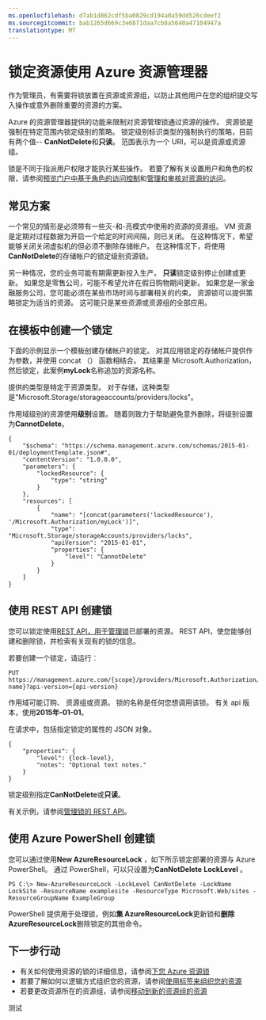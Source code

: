 ```yaml
---
ms.openlocfilehash: d7ab1d862cdf5ba0829cd194a0a59dd526cdeef2
ms.sourcegitcommit: bab1265d669c3e6871daa7cb8a5640a47104947a
translationtype: MT
---
```

<properties 
    pageTitle="锁定资源使用 Azure 资源管理器" 
    description="锁定资源，以防用户更新或删除某些资源。" 
    services="azure-resource-manager" 
    documentationCenter="" 
    authors="tfitzmac" 
    manager="wpickett" 
    editor=""/>

<tags 
    ms.service="azure-resource-manager" 
    ms.workload="multiple" 
    ms.tgt_pltfrm="na" 
    ms.devlang="na" 
    ms.topic="article" 
    ms.date="08/10/2015" 
    ms.author="tomfitz"/>

# 锁定资源使用 Azure 资源管理器

作为管理员，有需要将锁放置在资源或资源组，以防止其他用户在您的组织提交写入操作或意外删除重要的资源的方案。 

Azure 的资源管理器提供的功能来限制对资源管理锁通过资源的操作。 资源锁是强制在特定范围内锁定级别的策略。 锁定级别标识类型的强制执行的策略，目前有两个值-- **CanNotDelete**和**只读**。 范围表示为一个 URI，可以是资源或资源组。

锁是不同于指派用户权限才能执行某些操作。 若要了解有关设置用户和角色的权限，请参阅[预览门户中基于角色的访问控制](role-based-access-control-configure.md)和[管理和审核对资源的访问](resource-group-rbac.md)。

## 常见方案

一个常见的情形是必须带有一些灭-和-亮模式中使用的资源的资源组。  VM 资源是定期对过程数据为开启一个给定的时间间隔，则已关闭。 在这种情况下，希望能够关闭关闭虚拟机的但必须不删除存储帐户。 在这种情况下，将使用**CanNotDelete**的存储帐户的锁定级别资源锁。

另一种情况，您的业务可能有期需更新投入生产。 **只读**锁定级别停止创建或更新。 如果您是零售公司，可能不希望允许在假日购物期间更新。  如果您是一家金融服务公司，您可能必须在某些市场时间与部署相关的约束。 资源锁可以提供策略锁定为适当的资源。 这可能只是某些资源或资源组的全部应用。

## 在模板中创建一个锁定

下面的示例显示一个模板创建存储帐户的锁定。 对其应用锁定的存储帐户提供作为参数，并使用 concat （） 函数相结合。  其结果是 Microsoft.Authorization，然后锁定，此案例**myLock**名称追加的资源名称。

提供的类型是特定于资源类型。 对于存储，这种类型是"Microsoft.Storage/storageaccounts/providers/locks"。

作用域级别的资源使用**级别**设置。 随着则致力于帮助避免意外删除，将级别设置为**CannotDelete**。

    {
        "$schema": "https://schema.management.azure.com/schemas/2015-01-01/deploymentTemplate.json#",
        "contentVersion": "1.0.0.0",
        "parameters": {
            "lockedResource": {
                "type": "string"
            }
        },
        "resources": [
            {
                "name": "[concat(parameters('lockedResource'), '/Microsoft.Authorization/myLock')]",
                "type": "Microsoft.Storage/storageAccounts/providers/locks",
                "apiVersion": "2015-01-01",
                "properties": {
                    "level": "CannotDelete"
                }
            }
        ]
    }

## 使用 REST API 创建锁

您可以锁定使用[REST API，用于管理锁](https://msdn.microsoft.com/library/azure/mt204563.aspx)已部署的资源。 REST API，使您能够创建和删除锁，并检索有关现有的锁的信息。

若要创建一个锁定，请运行︰

    PUT https://management.azure.com/{scope}/providers/Microsoft.Authorization/locks/{lock-name}?api-version={api-version}

作用域可能订购、 资源组或资源。 锁的名称是任何您想调用该锁。 有关 api 版本，使用**2015年-01-01**。

在请求中，包括指定锁定的属性的 JSON 对象。

    {
        "properties": {
            "level": {lock-level},
            "notes": "Optional text notes."
        }
    } 

锁定级别指定**CanNotDelete**或**只读**。

有关示例，请参阅[管理锁的 REST API](https://msdn.microsoft.com/library/azure/mt204563.aspx)。

## 使用 Azure PowerShell 创建锁

您可以通过使用**New AzureResourceLock** ，如下所示锁定部署的资源与 Azure PowerShell。 通过 PowerShell，可以只设置为**CanNotDelete** **LockLevel** 。

    PS C:\> New-AzureResourceLock -LockLevel CanNotDelete -LockName LockSite -ResourceName examplesite -ResourceType Microsoft.Web/sites -ResourceGroupName ExampleGroup

PowerShell 提供用于处理锁，例如**集 AzureResourceLock**更新锁和**删除 AzureResourceLock**删除锁定的其他命令。

## 下一步行动

- 有关如何使用资源的锁的详细信息，请参阅[下您 Azure 资源锁](http://blogs.msdn.com/b/cloud_solution_architect/archive/2015/06/18/lock-down-your-azure-resources.aspx)
- 若要了解如何以逻辑方式组织您的资源，请参阅[使用标签来组织您的资源](resource-group-using-tags.md)
- 若要更改资源所在的资源组，请参阅[移动到新的资源组的资源](resource-group-move-resources.md)

测试
